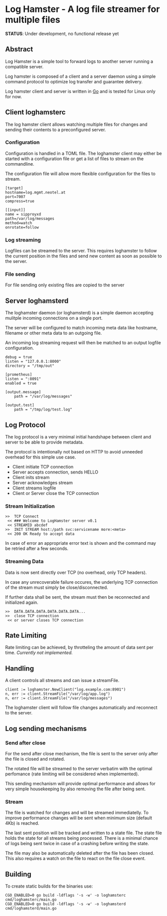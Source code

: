 Log Hamster - A log file streamer for multiple files
====================================================

**STATUS**: Under development, no functional release yet

Abstract
--------

Log Hamster is a simple tool to forward logs to another server running a compatible server.

Log hamster is composed of a client and a server daemon using a simple command
protocol to optimize log transfer and guarantee delivery.

Log hamster client and server is written in [Go](http://golang.org) and
is tested for Linux only for now.

Client loghamsterc
---------------

The log hamster client allows watching multiple files for changes and sending their
contents to a preconfigured server.

### Configuration

Configuration is handled in a TOML file.
The loghamster client may either be started with a configuration file or
get a list of files to stream on the commandline.

The configuration file will allow more flexible configuration for the
files to stream.

    [target]
    hostname=log.mgmt.neotel.at
    port=7007
    compress=true

    [[input]]
    name = sipproyxd
    path=/var/log/messages
    method=watch
    onrotate=follow
    

### Log streaming

Logfiles can be streamed to the server. This requires loghamster to
follow the current position in the files and send new content as
soon as possible to the server.

### File sending

For file sending only existing files are copied to the server

Server loghamsterd
------------------

The loghamster daemon (or loghamsterd) is a simple daemon accepting mulitple
incoming connections on a single port.

The server will be configured to match incoming meta data like hostname,
filename or other meta data to an outgoing file.

An incoming log streaming request will then be matched to an output
logfile configuration.

    debug = true
    listen = "127.0.0.1:8000"
    directory = "/tmp/out"

    [prometheus]
    listen = ":8091"
    enabled = true

    [output.message]
        path = "/var/log/messages"

    [output.test]
        path = "/tmp/log/test.log"


Log Protocol
------------

The log protocol is a very minimal initial handshape between client
and server to be able to provide metadata.

The protocol is intentionally not based on HTTP to avoid unneeded
overhead for this simple use case.

* Client initiate TCP connection
* Server accepts connection, sends HELLO
* Client inits stream
* Server acknowledges stream
* Client streams logfile
* Client or Server close the TCP connection

### Stream Initialization

```text
>>  TCP Connect
 << ### Welcome to LogHamster server v0.1
 << STREAMID abcdef
>>  INIT STREAM host:/path svc:servicename more:<meta>
 << 200 OK Ready to accept data
```

In case of error an appropriate error text is shown and the
command may be retried after a few seconds.

### Streaming Data

Data is now sent directly over TCP (no overhead, only TCP headers).

In case any unrecoverable failure occures, the underlying TCP connection
of the stream must simply be close/disconnected.

If further data shall be sent, the stream must then be reconnected and
initialized again.

```text
>>  DATA.DATA.DATA.DATA.DATA.DATA...
>>  close TCP connection
 << or server closes TCP connection
```

## Rate Limiting

Rate limiting can be achieved, by throtteling the amount of data sent per
time. *Currently not implemented.*

Handling
--------

A client controls all streams and can issue a streamFile.

    client := loghamster.NewClient("log.example.com:8901")
    n, err := client.StreamFile("/var/log/app.log")
    n, err := client.StreamFile("/var/log/messages")

The loghamster client will follow file changes automatically and 
reconnect to the server.

Log sending mechanisms
----------------------

### Send after close

For the send after close mechanism, the file is sent to the server only after
the file is closed and rotated.

The rotated file will be streamed to the server verbatim with the optimal
perfomance (rate limiting will be considered when implemented).

This sending mechanism will provide optimal performance and allows for very
simple housekeeping by also removing the file after being sent.

### Stream

The file is watched for changes and will be streamed immediatelly. To improve
performance changes will be sent when minimum size (default 4Kb) is reached.

The last sent position will be tracked and written to a state file. The state
file holds the state for all streams being processed. There is a minimal chance
of logs being sent twice in case of a crashing before writing the state.

The file may also be automatically deleted after the file has been closed.
This also requires a watch on the file to react on the file close event.

Building
--------

To create static builds for the binaries use:

    CGO_ENABLED=0 go build -ldflags '-s -w' -o loghamsterc cmd/loghamsterc/main.go
    CGO_ENABLED=0 go build -ldflags '-s -w' -o loghamsterd cmd/loghamsterd/main.go
